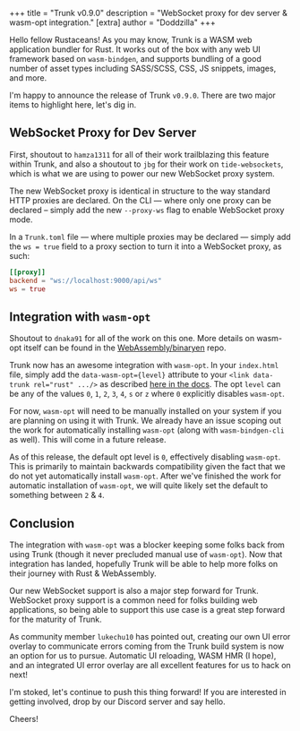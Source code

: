 +++
title = "Trunk v0.9.0"
description = "WebSocket proxy for dev server & wasm-opt integration."
[extra]
author = "Doddzilla"
+++

Hello fellow Rustaceans! As you may know, Trunk is a WASM web application bundler for Rust. It works out of the box with any web UI framework based on `wasm-bindgen`, and supports bundling of a good number of asset types including SASS/SCSS, CSS, JS snippets, images, and more.

I'm happy to announce the release of Trunk `v0.9.0`. There are two major items to highlight here, let's dig in.

## WebSocket Proxy for Dev Server
First, shoutout to `hamza1311` for all of their work trailblazing this feature within Trunk, and also a shoutout to `jbg` for their work on `tide-websockets`, which is what we are using to power our new WebSocket proxy system.

The new WebSocket proxy is identical in structure to the way standard HTTP proxies are declared. On the CLI — where only one proxy can be declared – simply add the new `--proxy-ws` flag to enable WebSocket proxy mode.

In a `Trunk.toml` file — where multiple proxies may be declared — simply add the `ws = true` field to a proxy section to turn it into a WebSocket proxy, as such:

```toml
[[proxy]]
backend = "ws://localhost:9000/api/ws"
ws = true
```

## Integration with `wasm-opt`
Shoutout to `dnaka91` for all of the work on this one. More details on wasm-opt itself can be found in the [WebAssembly/binaryen](https://github.com/WebAssembly/binaryen) repo.

Trunk now has an awesome integration with `wasm-opt`. In your `index.html` file, simply add the `data-wasm-opt={level}` attribute to your `<link data-trunk rel="rust" .../>` as described [here in the docs](https://trunkrs.dev/assets/#rust). The opt `level` can be any of the values `0`, `1`, `2`, `3`, `4`, `s` or `z` where `0` explicitly disables `wasm-opt`.

For now, `wasm-opt` will need to be manually installed on your system if you are planning on using it with Trunk. We already have an issue scoping out the work for automatically installing `wasm-opt` (along with `wasm-bindgen-cli` as well). This will come in a future release.

As of this release, the default opt level is `0`, effectively disabling `wasm-opt`. This is primarily to maintain backwards compatibility given the fact that we do not yet automatically install `wasm-opt`. After we've finished the work for automatic installation of `wasm-opt`, we will quite likely set the default to something between `2` & `4`.

## Conclusion
The integration with `wasm-opt` was a blocker keeping some folks back from using Trunk (though it never precluded manual use of `wasm-opt`). Now that integration has landed, hopefully Trunk will be able to help more folks on their journey with Rust & WebAssembly.

Our new WebSocket support is also a major step forward for Trunk. WebSocket proxy support is a common need for folks building web applications, so being able to support this use case is a great step forward for the maturity of Trunk.

As community member `lukechu10` has pointed out, creating our own UI error overlay to communicate errors coming from the Trunk build system is now an option for us to pursue. Automatic UI reloading, WASM HMR (I hope), and an integrated UI error overlay are all excellent features for us to hack on next!

I'm stoked, let's continue to push this thing forward! If you are interested in getting involved, drop by our Discord server and say hello.

Cheers!
